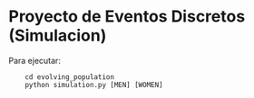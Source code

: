 # Proyecto de Eventos Discretos (Simulacion)

Para ejecutar:
```
    cd evolving_population
    python simulation.py [MEN] [WOMEN]
```

